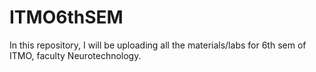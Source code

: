 # ITMO6thSEM

In this repository, I will be uploading all the materials/labs for 6th sem of ITMO, faculty Neurotechnology. 
